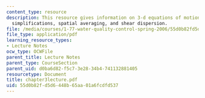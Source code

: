 ```yaml
---
content_type: resource
description: This resource gives information on 3-d equations of motion, scaling =>
  simplifications, spatial averaging, and shear dispersion.
file: /media/courses/1-77-water-quality-control-spring-2006/55d0b82fd5d6448b65aa01a6fcdfd537_chapter3lecture.pdf
file_type: application/pdf
learning_resource_types:
- Lecture Notes
ocw_type: OCWFile
parent_title: Lecture Notes
parent_type: CourseSection
parent_uid: d0ba6d82-f5c7-3e28-34b4-741132881405
resourcetype: Document
title: chapter3lecture.pdf
uid: 55d0b82f-d5d6-448b-65aa-01a6fcdfd537
---
```

